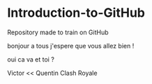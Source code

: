 # Introduction-to-GitHub
Repository made to train on GitHub

bonjour a tous j'espere que vous allez bien !

oui ca va et toi ?

Victor << Quentin Clash Royale
